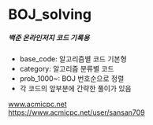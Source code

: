 ﻿# BOJ_solving
##### 백준 온라인저지 코드 기록용

* base_code: 알고리즘별 코드 기본형
* category: 알고리즘 분류별 코드
* prob_1000~: BOJ 번호순으로 정렬
* 각 코드의 앞부분에 간략한 풀이가 있음

www.acmicpc.net  
https://www.acmicpc.net/user/sansan709  
